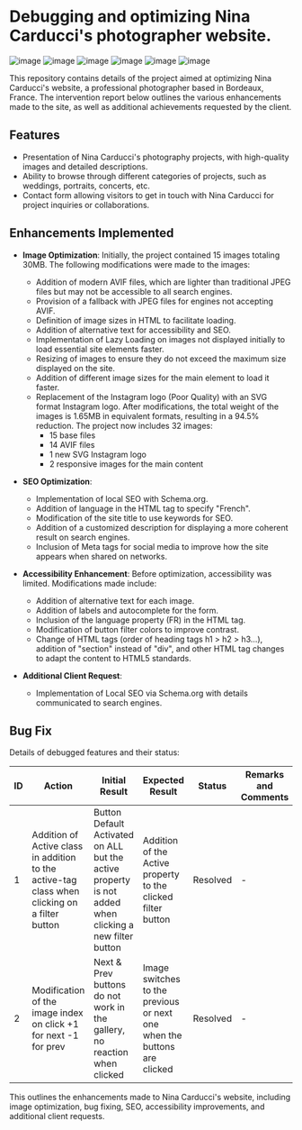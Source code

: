 # Debugging and optimizing Nina Carducci's photographer website.

![image](https://img.shields.io/badge/HTML5-E34F26?style=for-the-badge&logo=html5&logoColor=white)
![image](https://img.shields.io/badge/CSS3-1572B6?style=for-the-badge&logo=css3&logoColor=white)
![image](https://img.shields.io/badge/JavaScript-323330?style=for-the-badge&logo=javascript&logoColor=F7DF1E)
![image](https://img.shields.io/badge/Bootstrap-563D7C?style=for-the-badge&logo=bootstrap&logoColor=white)
![image](https://img.shields.io/badge/jquery-%230769AD.svg?style=for-the-badge&logo=jquery&logoColor=white)
![image](https://img.shields.io/badge/Lighthouse-F44B21?style=for-the-badge&logo=Lighthouse&logoColor=white)

This repository contains details of the project aimed at optimizing Nina Carducci's website, a professional photographer based in Bordeaux, France. 
The intervention report below outlines the various enhancements made to the site, as well as additional achievements requested by the client.

## Features

- Presentation of Nina Carducci's photography projects, with high-quality images and detailed descriptions.
- Ability to browse through different categories of projects, such as weddings, portraits, concerts, etc.
- Contact form allowing visitors to get in touch with Nina Carducci for project inquiries or collaborations.

## Enhancements Implemented

- **Image Optimization**: Initially, the project contained 15 images totaling 30MB. The following modifications were made to the images:
   - Addition of modern AVIF files, which are lighter than traditional JPEG files but may not be accessible to all search engines.
   - Provision of a fallback with JPEG files for engines not accepting AVIF.
   - Definition of image sizes in HTML to facilitate loading.
   - Addition of alternative text for accessibility and SEO.
   - Implementation of Lazy Loading on images not displayed initially to load essential site elements faster.
   - Resizing of images to ensure they do not exceed the maximum size displayed on the site.
   - Addition of different image sizes for the main element to load it faster.
   - Replacement of the Instagram logo (Poor Quality) with an SVG format Instagram logo.
   After modifications, the total weight of the images is 1.65MB in equivalent formats, resulting in a 94.5% reduction. The project now includes 32 images:
      - 15 base files
      - 14 AVIF files
      - 1 new SVG Instagram logo
      - 2 responsive images for the main content

- **SEO Optimization**:
   - Implementation of local SEO with Schema.org.
   - Addition of language in the HTML tag to specify "French".
   - Modification of the site title to use keywords for SEO.
   - Addition of a customized description for displaying a more coherent result on search engines.
   - Inclusion of Meta tags for social media to improve how the site appears when shared on networks.

- **Accessibility Enhancement**: Before optimization, accessibility was limited. Modifications made include:
   - Addition of alternative text for each image.
   - Addition of labels and autocomplete for the form.
   - Inclusion of the language property (FR) in the HTML tag.
   - Modification of button filter colors to improve contrast.
   - Change of HTML tags (order of heading tags h1 > h2 > h3…), addition of "section" instead of "div", and other HTML tag changes to adapt the content to HTML5 standards.

- **Additional Client Request**: 
   - Implementation of Local SEO via Schema.org with details communicated to search engines.

## Bug Fix
Details of debugged features and their status:

| ID | Action | Initial Result | Expected Result | Status | Remarks and Comments |
|----|--------|----------------|-----------------|--------|----------------------|
| 1  | Addition of Active class in addition to the active-tag class when clicking on a filter button | Button Default Activated on ALL but the active property is not added when clicking a new filter button | Addition of the Active property to the clicked filter button | Resolved | - |
| 2  | Modification of the image index on click +1 for next -1 for prev | Next & Prev buttons do not work in the gallery, no reaction when clicked | Image switches to the previous or next one when the buttons are clicked | Resolved | - |

This outlines the enhancements made to Nina Carducci's website, including image optimization, bug fixing, SEO, accessibility improvements, and additional client requests.
